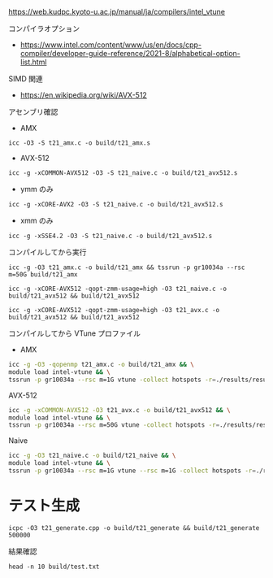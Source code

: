 
https://web.kudpc.kyoto-u.ac.jp/manual/ja/compilers/intel_vtune


コンパイラオプション

- https://www.intel.com/content/www/us/en/docs/cpp-compiler/developer-guide-reference/2021-8/alphabetical-option-list.html

SIMD 関連

- https://en.wikipedia.org/wiki/AVX-512

アセンブリ確認

- AMX

```
icc -O3 -S t21_amx.c -o build/t21_amx.s
```

- AVX-512

```
icc -g -xCOMMON-AVX512 -O3 -S t21_naive.c -o build/t21_avx512.s
```

- ymm のみ

```
icc -g -xCORE-AVX2 -O3 -S t21_naive.c -o build/t21_avx512.s
```

- xmm のみ

```
icc -g -xSSE4.2 -O3 -S t21_naive.c -o build/t21_avx512.s
```

コンパイルしてから実行

```
icc -g -O3 t21_amx.c -o build/t21_amx && tssrun -p gr10034a --rsc m=50G build/t21_amx
```

```
icc -g -xCORE-AVX512 -qopt-zmm-usage=high -O3 t21_naive.c -o build/t21_avx512 && build/t21_avx512
```

```
icc -g -xCORE-AVX512 -qopt-zmm-usage=high -O3 t21_avx.c -o build/t21_avx512 && build/t21_avx512
```

コンパイルしてから VTune プロファイル

- AMX

```sh
icc -g -O3 -qopenmp t21_amx.c -o build/t21_amx && \
module load intel-vtune && \
tssrun -p gr10034a --rsc m=1G vtune -collect hotspots -r=./results/result_amx build/t21_amx 1
```

AVX-512
```sh
icc -g -xCOMMON-AVX512 -O3 t21_avx.c -o build/t21_avx512 && \
module load intel-vtune && \
tssrun -p gr10034a --rsc m=50G vtune -collect hotspots -r=./results/result_avx512 build/t21_avx512
```

Naive
```sh
icc -g -O3 t21_naive.c -o build/t21_naive && \
module load intel-vtune && \
tssrun -p gr10034a --rsc m=1G vtune --rsc m=1G -collect hotspots -r=./results/result_noamx build/t21_naive
```

# テスト生成

```
icpc -O3 t21_generate.cpp -o build/t21_generate && build/t21_generate 500000
```

結果確認

```
head -n 10 build/test.txt
```

